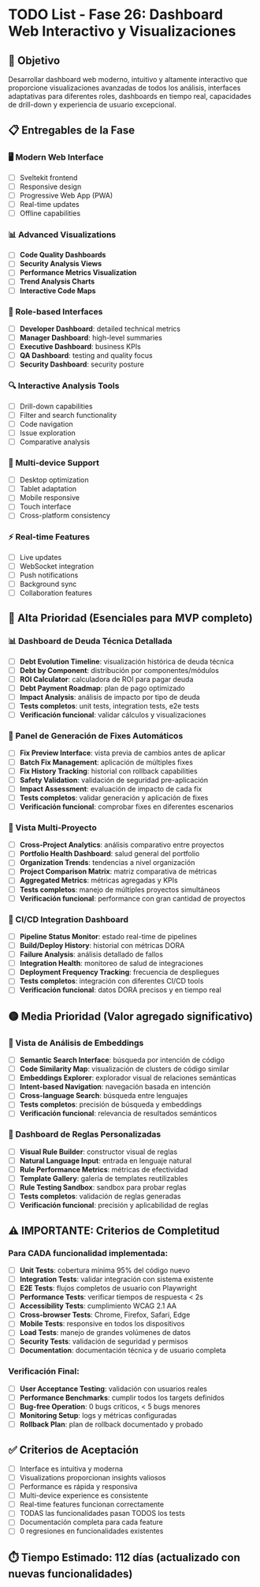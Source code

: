 # TODO List - Fase 26: Dashboard Web Interactivo y Visualizaciones

## 🎯 Objetivo
Desarrollar dashboard web moderno, intuitivo y altamente interactivo que proporcione visualizaciones avanzadas de todos los análisis, interfaces adaptativas para diferentes roles, dashboards en tiempo real, capacidades de drill-down y experiencia de usuario excepcional.

## 📋 Entregables de la Fase

### 🖥️ Modern Web Interface
- [ ] Sveltekit frontend
- [ ] Responsive design
- [ ] Progressive Web App (PWA)
- [ ] Real-time updates
- [ ] Offline capabilities

### 📊 Advanced Visualizations
- [ ] **Code Quality Dashboards**
- [ ] **Security Analysis Views**
- [ ] **Performance Metrics Visualization**
- [ ] **Trend Analysis Charts**
- [ ] **Interactive Code Maps**

### 🎯 Role-based Interfaces
- [ ] **Developer Dashboard**: detailed technical metrics
- [ ] **Manager Dashboard**: high-level summaries
- [ ] **Executive Dashboard**: business KPIs
- [ ] **QA Dashboard**: testing and quality focus
- [ ] **Security Dashboard**: security posture

### 🔍 Interactive Analysis Tools
- [ ] Drill-down capabilities
- [ ] Filter and search functionality
- [ ] Code navigation
- [ ] Issue exploration
- [ ] Comparative analysis

### 📱 Multi-device Support
- [ ] Desktop optimization
- [ ] Tablet adaptation
- [ ] Mobile responsive
- [ ] Touch interface
- [ ] Cross-platform consistency

### ⚡ Real-time Features
- [ ] Live updates
- [ ] WebSocket integration
- [ ] Push notifications
- [ ] Background sync
- [ ] Collaboration features

## 🔴 Alta Prioridad (Esenciales para MVP completo)

### 📊 Dashboard de Deuda Técnica Detallada
- [ ] **Debt Evolution Timeline**: visualización histórica de deuda técnica
- [ ] **Debt by Component**: distribución por componentes/módulos
- [ ] **ROI Calculator**: calculadora de ROI para pagar deuda
- [ ] **Debt Payment Roadmap**: plan de pago optimizado
- [ ] **Impact Analysis**: análisis de impacto por tipo de deuda
- [ ] **Tests completos**: unit tests, integration tests, e2e tests
- [ ] **Verificación funcional**: validar cálculos y visualizaciones

### 🔧 Panel de Generación de Fixes Automáticos
- [ ] **Fix Preview Interface**: vista previa de cambios antes de aplicar
- [ ] **Batch Fix Management**: aplicación de múltiples fixes
- [ ] **Fix History Tracking**: historial con rollback capabilities
- [ ] **Safety Validation**: validación de seguridad pre-aplicación
- [ ] **Impact Assessment**: evaluación de impacto de cada fix
- [ ] **Tests completos**: validar generación y aplicación de fixes
- [ ] **Verificación funcional**: comprobar fixes en diferentes escenarios

### 🏢 Vista Multi-Proyecto
- [ ] **Cross-Project Analytics**: análisis comparativo entre proyectos
- [ ] **Portfolio Health Dashboard**: salud general del portfolio
- [ ] **Organization Trends**: tendencias a nivel organización
- [ ] **Project Comparison Matrix**: matriz comparativa de métricas
- [ ] **Aggregated Metrics**: métricas agregadas y KPIs
- [ ] **Tests completos**: manejo de múltiples proyectos simultáneos
- [ ] **Verificación funcional**: performance con gran cantidad de proyectos

### 🚀 CI/CD Integration Dashboard
- [ ] **Pipeline Status Monitor**: estado real-time de pipelines
- [ ] **Build/Deploy History**: historial con métricas DORA
- [ ] **Failure Analysis**: análisis detallado de fallos
- [ ] **Integration Health**: monitoreo de salud de integraciones
- [ ] **Deployment Frequency Tracking**: frecuencia de despliegues
- [ ] **Tests completos**: integración con diferentes CI/CD tools
- [ ] **Verificación funcional**: datos DORA precisos y en tiempo real

## 🟡 Media Prioridad (Valor agregado significativo)

### 🧠 Vista de Análisis de Embeddings
- [ ] **Semantic Search Interface**: búsqueda por intención de código
- [ ] **Code Similarity Map**: visualización de clusters de código similar
- [ ] **Embeddings Explorer**: explorador visual de relaciones semánticas
- [ ] **Intent-based Navigation**: navegación basada en intención
- [ ] **Cross-language Search**: búsqueda entre lenguajes
- [ ] **Tests completos**: precisión de búsqueda y embeddings
- [ ] **Verificación funcional**: relevancia de resultados semánticos

### 📝 Dashboard de Reglas Personalizadas
- [ ] **Visual Rule Builder**: constructor visual de reglas
- [ ] **Natural Language Input**: entrada en lenguaje natural
- [ ] **Rule Performance Metrics**: métricas de efectividad
- [ ] **Template Gallery**: galería de templates reutilizables
- [ ] **Rule Testing Sandbox**: sandbox para probar reglas
- [ ] **Tests completos**: validación de reglas generadas
- [ ] **Verificación funcional**: precisión y aplicabilidad de reglas

## ⚠️ IMPORTANTE: Criterios de Completitud

### Para CADA funcionalidad implementada:
- [ ] **Unit Tests**: cobertura mínima 95% del código nuevo
- [ ] **Integration Tests**: validar integración con sistema existente
- [ ] **E2E Tests**: flujos completos de usuario con Playwright
- [ ] **Performance Tests**: verificar tiempos de respuesta < 2s
- [ ] **Accessibility Tests**: cumplimiento WCAG 2.1 AA
- [ ] **Cross-browser Tests**: Chrome, Firefox, Safari, Edge
- [ ] **Mobile Tests**: responsive en todos los dispositivos
- [ ] **Load Tests**: manejo de grandes volúmenes de datos
- [ ] **Security Tests**: validación de seguridad y permisos
- [ ] **Documentation**: documentación técnica y de usuario completa

### Verificación Final:
- [ ] **User Acceptance Testing**: validación con usuarios reales
- [ ] **Performance Benchmarks**: cumplir todos los targets definidos
- [ ] **Bug-free Operation**: 0 bugs críticos, < 5 bugs menores
- [ ] **Monitoring Setup**: logs y métricas configuradas
- [ ] **Rollback Plan**: plan de rollback documentado y probado

## ✅ Criterios de Aceptación
- [ ] Interface es intuitiva y moderna
- [ ] Visualizations proporcionan insights valiosos
- [ ] Performance es rápida y responsiva
- [ ] Multi-device experience es consistente
- [ ] Real-time features funcionan correctamente
- [ ] TODAS las funcionalidades pasan TODOS los tests
- [ ] Documentación completa para cada feature
- [ ] 0 regresiones en funcionalidades existentes

## ⏱️ Tiempo Estimado: 112 días (actualizado con nuevas funcionalidades)
